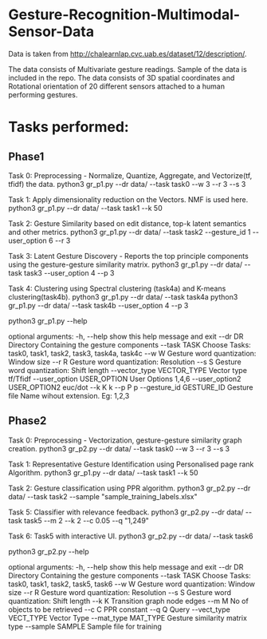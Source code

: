 # Gesture-Recognition-Multimodal-Sensor-Data

Data is taken from http://chalearnlap.cvc.uab.es/dataset/12/description/.

The data consists of Multivariate gesture readings. Sample of the data is included in the repo.
The data consists of 3D spatial coordinates and Rotational orientation of 20 different sensors attached to a human performing gestures.

# Tasks performed:
## Phase1

Task 0: Preprocessing - Normalize, Quantize, Aggregate, and Vectorize(tf, tfidf) the data.
python3 gr_p1.py --dr data/ --task task0 --w 3 --r 3 --s 3

Task 1: Apply dimensionality reduction on the Vectors. NMF is used here.
python3 gr_p1.py --dr data/ --task task1 --k 50

Task 2: Gesture Similarity based on edit distance, top-k latent semantics and other metrics.
python3 gr_p1.py --dr data/ --task task2 --gesture_id 1 --user_option 6 --r 3

Task 3: Latent Gesture Discovery - Reports the top principle components using the gesture-gesture similarity matrix.
python3 gr_p1.py --dr data/ --task task3 --user_option 4 --p 3

Task 4: Clustering using Spectral clustering (task4a) and K-means clustering(task4b).
python3 gr_p1.py --dr data/ --task task4a
python3 gr_p1.py --dr data/ --task task4b --user_option 4 --p 3


python3 gr_p1.py --help

optional arguments:
-h, --help                     show this help message and exit
--dr DR                        Directory Containing the gesture components
--task TASK                    Choose Tasks: task0, task1, task2, task3, task4a,
                               task4c
--w W                          Gesture word quantization: Window size
--r R                          Gesture word quantization: Resolution
--s S                          Gesture word quantization: Shift length
--vector_type VECTOR_TYPE      Vector type tf/Tfidf
--user_option USER_OPTION      User Options 1,4,6
--user_option2 USER_OPTION2    euc/dot
--k K                          k
--p P                          p
--gesture_id GESTURE_ID        Gesture file Name wihout extension. Eg: 1,2,3


## Phase2

Task 0: Preprocessing - Vectorization, gesture-gesture similarity graph creation.
python3 gr_p2.py --dr data/ --task task0 --w 3 --r 3 --s 3

Task 1: Representative Gesture Identification using Personalised page rank Algorithm.
python3 gr_p1.py --dr data/ --task task1 --k 50

Task 2: Gesture classification using PPR algorithm.
python3 gr_p2.py --dr data/ --task task2 --sample "sample_training_labels.xlsx"

Task 5: Classifier with relevance feedback.
python3 gr_p2.py --dr data/ --task task5 --m 2 --k 2 --c 0.05 --q "1,249"

Task 6: Task5 with interactive UI.
python3 gr_p2.py --dr data/ --task task6


python3 gr_p2.py --help

optional arguments:
  -h, --help                show this help message and exit
  --dr DR                   Directory Containing the gesture components
  --task TASK               Choose Tasks: task0, task1, task2, task5, task6
  --w W                     Gesture word quantization: Window size
  --r R                     Gesture word quantization: Resolution
  --s S                     Gesture word quantization: Shift length
  --k K                     Transition graph node edges
  --m M                     No of objects to be retrieved
  --c C                     PPR constant
  --q Q                     Query
  --vect_type VECT_TYPE     Vector Type
  --mat_type MAT_TYPE       Gesture similarity matrix type
  --sample SAMPLE           Sample file for training

